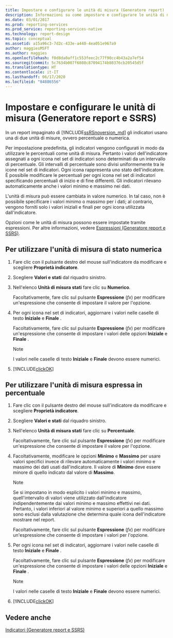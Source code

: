 ```yaml
---
title: Impostare e configurare le unità di misura (Generatore report) | Microsoft Docs
description: Informazioni su come impostare e configurare le unità di misura in un report impaginato usando espressioni in Generatore report.
ms.date: 03/01/2017
ms.prod: reporting-services
ms.prod_service: reporting-services-native
ms.technology: report-design
ms.topic: conceptual
ms.assetid: a15a96c3-7d2c-433e-a440-4ea051e967a9
author: maggiesMSFT
ms.author: maggies
ms.openlocfilehash: f0d8da0aff1c553feec2c77f90cc4b43a2a7ef54
ms.sourcegitcommit: 5c7634b007f6808c87094174b80376cb20545d5f
ms.translationtype: HT
ms.contentlocale: it-IT
ms.lasthandoff: 06/17/2020
ms.locfileid: "84886556"
---
```

# <a name="set-and-configure-measurement-units-report-builder-and-ssrs"></a>Impostare e configurare le unità di misura (Generatore report e SSRS)
  In un report impaginato di [!INCLUDE[ssRSnoversion_md](../../includes/ssrsnoversion-md.md)] gli indicatori usano una di due unità di misure, ovvero percentuale o numerica.   
    
  Per impostazione predefinita, gli indicatori vengono configurati in modo da utilizzare le percentuali come unità di misura. Pertanto i valori dell'indicatore assegnati a ogni icona nel set di indicatori sono determinati da un intervallo di percentuale. Gli intervalli di percentuale sono divisi uniformemente tra le icone nel set di indicatori. Ogni icona rappresenta uno stato dell'indicatore. È possibile modificare le percentuali per ogni icona nel set di indicatori specificando percentuali di inizio e di fine differenti. Gli indicatori rilevano automaticamente anche i valori minimo e massimo nei dati.  
  
 L'unità di misura può essere cambiata in valore numerico. In tal caso, non è possibile specificare i valori minimo o massimo per i dati; al contrario, vengono forniti solo i valori iniziali e finali per ogni icona utilizzata dall'indicatore.  
  
 Opzioni come le unità di misura possono essere impostate tramite espressioni. Per altre informazioni, vedere [Espressioni &#40;Generatore report e SSRS&#41;](../../reporting-services/report-design/expressions-report-builder-and-ssrs.md).  
  
## <a name="to-use-the-numeric-state-measurement-unit"></a>Per utilizzare l'unità di misura di stato numerica  
  
1.  Fare clic con il pulsante destro del mouse sull'indicatore da modificare e scegliere **Proprietà indicatore**.  
  
2.  Scegliere **Valori e stati** dal riquadro sinistro.  
  
3.  Nell'elenco **Unità di misura stati** fare clic su **Numerico**.  
  
     Facoltativamente, fare clic sul pulsante **Espressione** (*fx*) per modificare un'espressione che consente di impostare il valore per l'opzione.  
  
4.  Per ogni icona nel set di indicatori, aggiornare i valori nelle caselle di testo **Iniziale** e **Finale** .  
  
     Facoltativamente, fare clic sul pulsante **Espressione** (*fx*) per modificare un'espressione che consente di impostare i valori delle opzioni **Iniziale** e **Finale** .  
  
    > [!NOTE]  
    >  I valori nelle caselle di testo **Iniziale** e **Finale** devono essere numerici.  
  
5.  [!INCLUDE[clickOK](../../includes/clickok-md.md)]  
  
## <a name="to-use-the-percentage-measurement-unit"></a>Per utilizzare l'unità di misura espressa in percentuale  
  
1.  Fare clic con il pulsante destro del mouse sull'indicatore da modificare e scegliere **Proprietà indicatore**.  
  
2.  Scegliere **Valori e stati** dal riquadro sinistro.  
  
3.  Nell'elenco **Unità di misura stati** fare clic su **Percentuale**.  
  
     Facoltativamente, fare clic sul pulsante **Espressione** (*fx*) per modificare un'espressione che consente di impostare il valore per l'opzione.  
  
4.  Facoltativamente, modificare le opzioni **Minimo** e **Massimo** per usare valori specifici invece di rilevare automaticamente i valori minimo e massimo dei dati usati dall'indicatore. Il valore di **Minimo** deve essere minore di quello indicato dal valore di **Massimo**.  
  
    > [!NOTE]  
    >  Se si impostano in modo esplicito i valori minimo e massimo, quell'intervallo di valori viene utilizzato dall'indicatore indipendentemente dai valori minimo e massimo effettivi nei dati. Pertanto, i valori inferiori al valore minimo e superiori a quello massimo sono esclusi dalla valutazione che determina quale icona dell'indicatore mostrare nel report.  
  
     Facoltativamente, fare clic sul pulsante **Espressione** (*fx*) per modificare un'espressione che consente di impostare i valori per l'opzione.  
  
5.  Per ogni icona nel set di indicatori, aggiornare i valori nelle caselle di testo **Iniziale** e **Finale** .  
  
     Facoltativamente, fare clic sul pulsante **Espressione** (*fx*) per modificare un'espressione che consente di impostare i valori delle opzioni **Iniziale** e **Finale** .  
  
    > [!NOTE]  
    >  I valori nelle caselle di testo **Iniziale** e **Finale** devono essere numerici.  
  
6.  [!INCLUDE[clickOK](../../includes/clickok-md.md)]  
  
## <a name="see-also"></a>Vedere anche  
 [Indicatori &#40;Generatore report e SSRS&#41;](../../reporting-services/report-design/indicators-report-builder-and-ssrs.md)  
  
  
